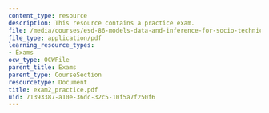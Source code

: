 ```yaml
---
content_type: resource
description: This resource contains a practice exam.
file: /media/courses/esd-86-models-data-and-inference-for-socio-technical-systems-spring-2007/71393387a10e36dc32c510f5a7f250f6_exam2_practice.pdf
file_type: application/pdf
learning_resource_types:
- Exams
ocw_type: OCWFile
parent_title: Exams
parent_type: CourseSection
resourcetype: Document
title: exam2_practice.pdf
uid: 71393387-a10e-36dc-32c5-10f5a7f250f6
---
```

